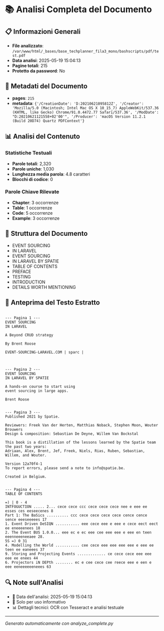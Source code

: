 # 📚 Analisi Completa del Documento

## 📋 Informazioni Generali
- **File analizzato**: `/var/www/html/_bases/base_techplanner_fila3_mono/bashscripts/pdf/test.pdf`
- **Data analisi**: 2025-05-19 15:04:13
- **Pagine totali**: 215
- **Protetto da password**: No

## 📄 Metadati del Documento
- **pages**: `215`
- **metadata**: `{'/CreationDate': 'D:20210621095812Z', '/Creator': 'Mozilla/5.0 (Macintosh; Intel Mac OS X 10_15_7) AppleWebKit/537.36 (KHTML, like Gecko) Chrome/91.0.4472.77 Safari/537.36', '/ModDate': "D:20210621121558+02'00'", '/Producer': 'macOS Version 11.2.1 (Build 20D74) Quartz PDFContext'}`

## 📊 Analisi del Contenuto

### Statistiche Testuali

- **Parole totali**: 2,320
- **Parole uniche**: 1,030
- **Lunghezza media parola**: 4.8 caratteri
- **Blocchi di codice**: 0


### Parole Chiave Rilevate
- **Chapter**: 3 occorrenze
- **Table**: 1 occorrenze
- **Code**: 5 occorrenze
- **Example**: 3 occorrenze

## 📑 Struttura del Documento
- EVENT SOURCING
- IN LARAVEL
- EVENT SOURCING
- IN LARAVEL BY SPATIE
- TABLE OF CONTENTS
- PREFACE
- TESTING
- INTRODUCTION
- DETAILS WORTH MENTIONING

## 📝 Anteprima del Testo Estratto
```

--- Pagina 1 ---
EVENT SOURCING
IN LARAVEL

A Beyond CRUD strategy

By Brent Roose

EVENT-SOURCING-LARAVEL.COM | sparc |



--- Pagina 2 ---
EVENT SOURCING
IN LARAVEL BY SPATIE

A hands-on course to start using
event sourcing in large apps.

Brent Roose


--- Pagina 3 ---
Published 2021 by Spatie.

Reviewers: Freek Van der Herten, Matthias Noback, Stephen Moon, Wouter Brouwers
Design & composition: Sebastian De Deyne, Willem Van Bockstal

This book is a distillation of the lessons learned by the Spatie team the past two years:
Adriaan, Alex, Brent, Jef, Freek, Niels, Rias, Ruben, Sebastian, Willem, and Wouter.

Version 12a70f4-1
To report errors, please send a note to info@spatie.be.

Created in Belgium.


--- Pagina 4 ---
TABLE OF CONTENTS

=) | 0 - 4
INTFOGUCTION ..... 2... cece cece ccc cece cece cece nee e eee ee esses ces eeseecenes 8
Part 1: The BaSics .......... ccc cece cece cece cece cence cence sence eeeseeeees 17
1. Event Driven DeSIQN ........... eee cece eee e eee e cece eect eect ee eneeeenees 18
2. The Event BUS 1.0.0... eee ec e ec eee cee eee eee e eee en teen eeenneeeneeaee 28.
5S =) 0 31
4. Modelling the World ........... cee cece eee eee eee eee e eee ee teen ee eaneees 37
9. Storing and Projecting Events ............. ce cece cece eee eee eee ee enees 44
6. Projectors iN DEPth ........ ec e cee cece cee reece eee e een e eee eeneeeeeeneees 63
```

## 🔍 Note sull'Analisi
- 📅 Data dell'analisi: 2025-05-19 15:04:13
- 🔄 Solo per uso informativo
- 📊 Dettagli tecnici: OCR con Tesseract e analisi testuale

---
*Generato automaticamente con analyze_complete.py*
